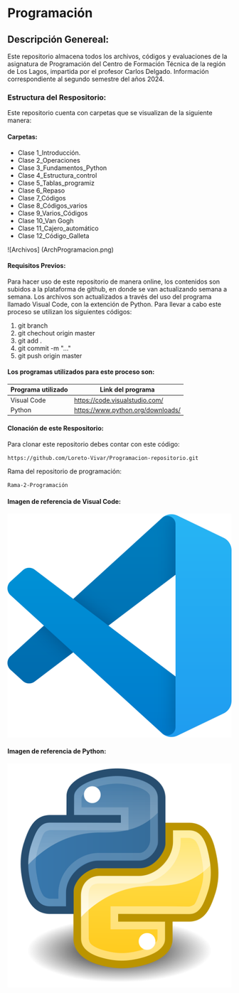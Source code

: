 # Programación

## Descripción Genereal: 
Este repositorio almacena todos los archivos, códigos y evaluaciones de la asignatura de Programación del Centro de Formación Técnica de la región de Los Lagos, impartida por el profesor Carlos Delgado.
Información correspondiente al segundo semestre del años 2024.

### Estructura del Respositorio:

Este repositorio cuenta con carpetas que se visualizan de la siguiente manera:

#### Carpetas:

- Clase 1_Introducción.
- Clase 2_Operaciones
- Clase 3_Fundamentos_Python
- Clase 4_Estructura_control
- Clase 5_Tablas_programiz
- Clase 6_Repaso
- Clase 7_Códigos
- Clase 8_Códigos_varios
- Clase 9_Varios_Códigos
- Clase 10_Van Gogh
- Clase 11_Cajero_automático
- Clase 12_Código_Galleta

![Archivos] (ArchProgramacion.png)


#### Requisitos Previos:

Para hacer uso de este repositorio de manera online, los contenidos son subidos a la plataforma de github, en donde se van actualizando semana a semana.
Los archivos son actualizados a través del uso del programa llamado Visual Code, con la extención de Python. Para llevar a cabo este proceso se utilizan los siguientes códigos: 

1) git branch
2) git chechout origin master
3) git add .
4) git commit -m "..."
5) git push origin master

#### Los programas utilizados para este proceso son:

| Programa utilizado | Link del programa                 |
| ------------------ | --------------------------------- |
| Visual Code        | https://code.visualstudio.com/    |
| Python             | https://www.python.org/downloads/ |


#### Clonación de este Respositorio:

Para clonar este repositorio debes contar con este código:

```sh
https://github.com/Loreto-Vivar/Programacion-repositorio.git
```

Rama del repositorio de programación:
```sh
Rama-2-Programación
```

#### Imagen de referencia de Visual Code:

![Screenshot of a comment on a GitHub issue showing an image, added in the Markdown, of an Octocat smiling and raising a tentacle.](Visual.png)

#### Imagen de referencia de Python:

![Screenshot of a comment on a GitHub issue showing an image, added in the Markdown, of an Octocat smiling and raising a tentacle.](Python.svg.png)
